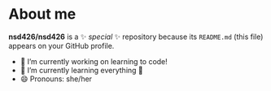 # About me


**nsd426/nsd426** is a ✨ _special_ ✨ repository because its `README.md` (this file) appears on your GitHub profile.


- 🔭 I’m currently working on learning to code!
- 🌱 I’m currently learning everything :melting_face:
- 😄 Pronouns: she/her


